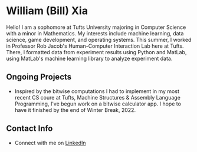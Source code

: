 # William (Bill) Xia
Hello! I am a sophomore at Tufts University majoring in Computer Science with a minor in Mathematics. My interests include machine learning, data science, game development, and operating systems. This summer, I worked in Professor Rob Jacob's Human-Computer Interaction Lab here at Tufts. There, I formatted data from experiment results using Python and MatLab, using MatLab's machine learning library to analyze experiment data.

## Ongoing Projects
- Inspired by the bitwise computations I had to implement in my most recent CS coure at Tufts, Machine Structures & Assembly Language Programming, I've begun work on a bitwise calculator app. I hope to have it finished by the end of Winter Break, 2022.

## Contact Info
- Connect with me on <a href="https://www.linkedin.com/in/william-xia-ab40b2218/">LinkedIn</a>
